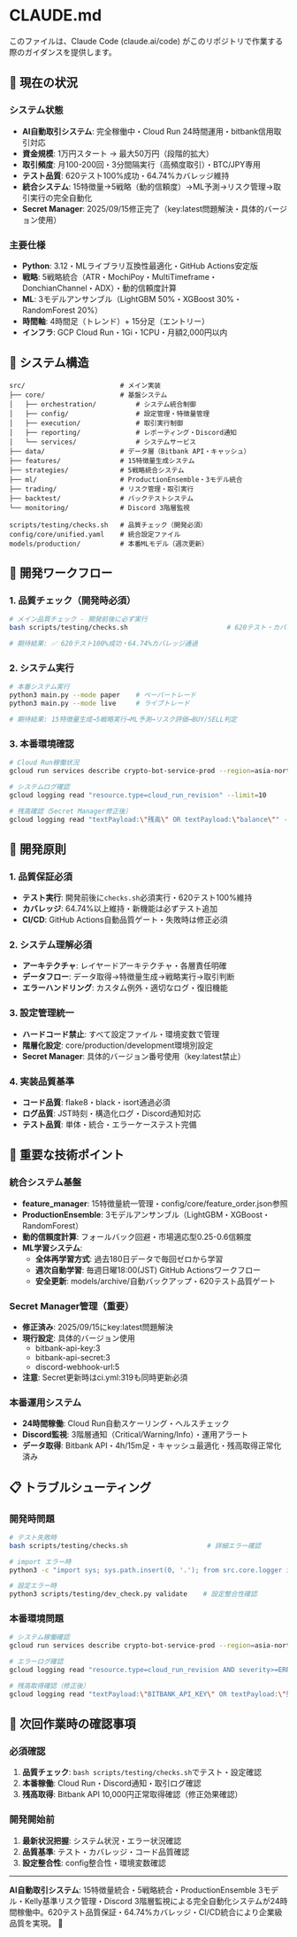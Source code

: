 # CLAUDE.md

このファイルは、Claude Code (claude.ai/code) がこのリポジトリで作業する際のガイダンスを提供します。

## 🚨 現在の状況

### **システム状態**
- **AI自動取引システム**: 完全稼働中・Cloud Run 24時間運用・bitbank信用取引対応
- **資金規模**: 1万円スタート → 最大50万円（段階的拡大）
- **取引頻度**: 月100-200回・3分間隔実行（高頻度取引）・BTC/JPY専用
- **テスト品質**: 620テスト100%成功・64.74%カバレッジ維持
- **統合システム**: 15特徴量→5戦略（動的信頼度）→ML予測→リスク管理→取引実行の完全自動化
- **Secret Manager**: 2025/09/15修正完了（key:latest問題解決・具体的バージョン使用）

### **主要仕様**
- **Python**: 3.12・MLライブラリ互換性最適化・GitHub Actions安定版
- **戦略**: 5戦略統合（ATR・MochiPoy・MultiTimeframe・DonchianChannel・ADX）・動的信頼度計算
- **ML**: 3モデルアンサンブル（LightGBM 50%・XGBoost 30%・RandomForest 20%）
- **時間軸**: 4時間足（トレンド）+ 15分足（エントリー）
- **インフラ**: GCP Cloud Run・1Gi・1CPU・月額2,000円以内

## 📂 システム構造

```
src/                        # メイン実装
├── core/                   # 基盤システム
│   ├── orchestration/          # システム統合制御
│   ├── config/                 # 設定管理・特徴量管理
│   ├── execution/              # 取引実行制御  
│   ├── reporting/              # レポーティング・Discord通知
│   └── services/               # システムサービス
├── data/                   # データ層（Bitbank API・キャッシュ）
├── features/               # 15特徴量生成システム
├── strategies/             # 5戦略統合システム
├── ml/                     # ProductionEnsemble・3モデル統合
├── trading/                # リスク管理・取引実行
├── backtest/               # バックテストシステム
└── monitoring/             # Discord 3階層監視

scripts/testing/checks.sh   # 品質チェック（開発必須）
config/core/unified.yaml    # 統合設定ファイル
models/production/          # 本番MLモデル（週次更新）
```

## 🔧 開発ワークフロー

### **1. 品質チェック（開発時必須）**
```bash
# メイン品質チェック - 開発前後に必ず実行
bash scripts/testing/checks.sh                         # 620テスト・カバレッジ・約30秒

# 期待結果: ✅ 620テスト100%成功・64.74%カバレッジ通過
```

### **2. システム実行**
```bash
# 本番システム実行
python3 main.py --mode paper    # ペーパートレード
python3 main.py --mode live     # ライブトレード

# 期待結果: 15特徴量生成→5戦略実行→ML予測→リスク評価→BUY/SELL判定
```

### **3. 本番環境確認**
```bash
# Cloud Run稼働状況
gcloud run services describe crypto-bot-service-prod --region=asia-northeast1

# システムログ確認
gcloud logging read "resource.type=cloud_run_revision" --limit=10

# 残高確認（Secret Manager修正後）
gcloud logging read "textPayload:\"残高\" OR textPayload:\"balance\"" --limit=5
```

## 🎯 開発原則

### **1. 品質保証必須**
- **テスト実行**: 開発前後に`checks.sh`必須実行・620テスト100%維持
- **カバレッジ**: 64.74%以上維持・新機能は必ずテスト追加
- **CI/CD**: GitHub Actions自動品質ゲート・失敗時は修正必須

### **2. システム理解必須**
- **アーキテクチャ**: レイヤードアーキテクチャ・各層責任明確
- **データフロー**: データ取得→特徴量生成→戦略実行→取引判断
- **エラーハンドリング**: カスタム例外・適切なログ・復旧機能

### **3. 設定管理統一**
- **ハードコード禁止**: すべて設定ファイル・環境変数で管理
- **階層化設定**: core/production/development環境別設定
- **Secret Manager**: 具体的バージョン番号使用（key:latest禁止）

### **4. 実装品質基準**
- **コード品質**: flake8・black・isort通過必須
- **ログ品質**: JST時刻・構造化ログ・Discord通知対応
- **テスト品質**: 単体・統合・エラーケーステスト完備

## 🚨 重要な技術ポイント

### **統合システム基盤**
- **feature_manager**: 15特徴量統一管理・config/core/feature_order.json参照
- **ProductionEnsemble**: 3モデルアンサンブル（LightGBM・XGBoost・RandomForest）
- **動的信頼度計算**: フォールバック回避・市場適応型0.25-0.6信頼度
- **ML学習システム**: 
  - **全体再学習方式**: 過去180日データで毎回ゼロから学習
  - **週次自動学習**: 毎週日曜18:00(JST) GitHub Actionsワークフロー
  - **安全更新**: models/archive/自動バックアップ・620テスト品質ゲート

### **Secret Manager管理（重要）**
- **修正済み**: 2025/09/15にkey:latest問題解決
- **現行設定**: 具体的バージョン使用
  - bitbank-api-key:3
  - bitbank-api-secret:3  
  - discord-webhook-url:5
- **注意**: Secret更新時はci.yml:319も同時更新必須

### **本番運用システム**
- **24時間稼働**: Cloud Run自動スケーリング・ヘルスチェック
- **Discord監視**: 3階層通知（Critical/Warning/Info）・運用アラート
- **データ取得**: Bitbank API・4h/15m足・キャッシュ最適化・残高取得正常化済み

## 📋 トラブルシューティング

### **開発時問題**
```bash
# テスト失敗時
bash scripts/testing/checks.sh                    # 詳細エラー確認

# import エラー時
python3 -c "import sys; sys.path.insert(0, '.'); from src.core.logger import CryptoBotLogger"

# 設定エラー時  
python3 scripts/testing/dev_check.py validate    # 設定整合性確認
```

### **本番環境問題**
```bash
# システム稼働確認
gcloud run services describe crypto-bot-service-prod --region=asia-northeast1

# エラーログ確認
gcloud logging read "resource.type=cloud_run_revision AND severity>=ERROR" --limit=20

# 残高取得確認（修正後）
gcloud logging read "textPayload:\"BITBANK_API_KEY\" OR textPayload:\"残高\"" --limit=10
```

## 🔄 次回作業時の確認事項

### **必須確認**
1. **品質チェック**: `bash scripts/testing/checks.sh`でテスト・設定確認
2. **本番稼働**: Cloud Run・Discord通知・取引ログ確認
3. **残高取得**: Bitbank API 10,000円正常取得確認（修正効果確認）

### **開発開始前**
1. **最新状況把握**: システム状況・エラー状況確認
2. **品質基準**: テスト・カバレッジ・コード品質確認
3. **設定整合性**: config整合性・環境変数確認

---

**AI自動取引システム**: 15特徴量統合・5戦略統合・ProductionEnsemble 3モデル・Kelly基準リスク管理・Discord 3階層監視による完全自動化システムが24時間稼働中。620テスト品質保証・64.74%カバレッジ・CI/CD統合により企業級品質を実現。 🚀